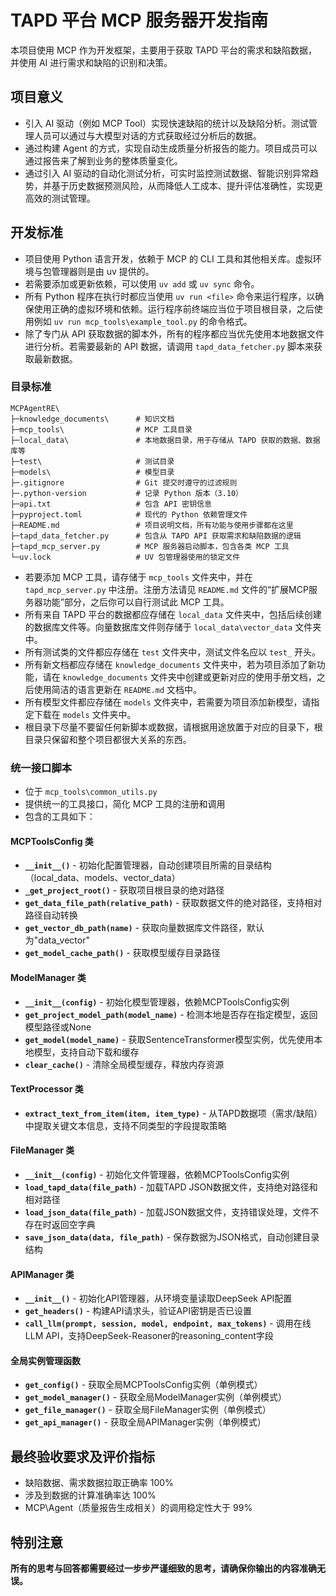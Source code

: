 # TAPD 平台 MCP 服务器开发指南

本项目使用 MCP 作为开发框架，主要用于获取 TAPD 平台的需求和缺陷数据，并使用 AI 进行需求和缺陷的识别和决策。

## 项目意义

* 引入 AI 驱动（例如 MCP Tool）实现快速缺陷的统计以及缺陷分析。测试管理人员可以通过与大模型对话的方式获取经过分析后的数据。
* 通过构建 Agent 的方式，实现自动生成质量分析报告的能力。项目成员可以通过报告来了解到业务的整体质量变化。
* 通过引入 AI 驱动的自动化测试分析，可实时监控测试数据、智能识别异常趋势，并基于历史数据预测风险，从而降低人工成本、提升评估准确性，实现更高效的测试管理。

## 开发标准

* 项目使用 Python 语言开发，依赖于 MCP 的 CLI 工具和其他相关库。虚拟环境与包管理器则是由 uv 提供的。
* 若需要添加或更新依赖，可以使用 `uv add` 或 `uv sync` 命令。
* 所有 Python 程序在执行时都应当使用 `uv run <file>` 命令来运行程序，以确保使用正确的虚拟环境和依赖。运行程序前终端应当位于项目根目录，之后使用例如 `uv run mcp_tools\example_tool.py` 的命令格式。
* 除了专门从 API 获取数据的脚本外，所有的程序都应当优先使用本地数据文件进行分析。若需要最新的 API 数据，请调用 `tapd_data_fetcher.py` 脚本来获取最新数据。

### 目录标准

```text
MCPAgentRE\
├─knowledge_documents\      # 知识文档
├─mcp_tools\                # MCP 工具目录
├─local_data\               # 本地数据目录，用于存储从 TAPD 获取的数据、数据库等
├─test\                     # 测试目录
├─models\                   # 模型目录
├─.gitignore                # Git 提交时遵守的过滤规则
├─.python-version           # 记录 Python 版本（3.10）
├─api.txt                   # 包含 API 密钥信息
├─pyproject.toml            # 现代的 Python 依赖管理文件
├─README.md                 # 项目说明文档，所有功能与使用步骤都在这里
├─tapd_data_fetcher.py      # 包含从 TAPD API 获取需求和缺陷数据的逻辑
├─tapd_mcp_server.py        # MCP 服务器启动脚本，包含各类 MCP 工具
└─uv.lock                   # UV 包管理器使用的锁定文件
```

* 若要添加 MCP 工具，请存储于 `mcp_tools` 文件夹中，并在 `tapd_mcp_server.py` 中注册。注册方法请见 `README.md` 文件的“扩展MCP服务器功能”部分，之后你可以自行测试此 MCP 工具。
* 所有来自 TAPD 平台的数据都应存储在 `local_data` 文件夹中，包括后续创建的数据库文件等。向量数据库文件则存储于 `local_data\vector_data` 文件夹中。
* 所有测试类的文件都应存储在 `test` 文件夹中，测试文件名应以 `test_` 开头。
* 所有新文档都应存储在 `knowledge_documents` 文件夹中，若为项目添加了新功能，请在 `knowledge_documents` 文件夹中创建或更新对应的使用手册文档，之后使用简洁的语言更新在 `README.md` 文档中。
* 所有模型文件都应存储在 `models` 文件夹中，若需要为项目添加新模型，请指定下载在 `models` 文件夹中。
* 根目录下尽量不要留任何新脚本或数据，请根据用途放置于对应的目录下，根目录只保留和整个项目都很大关系的东西。

### 统一接口脚本

* 位于 `mcp_tools\common_utils.py`
* 提供统一的工具接口，简化 MCP 工具的注册和调用
* 包含的工具如下：

#### MCPToolsConfig 类

* **`__init__()`** - 初始化配置管理器，自动创建项目所需的目录结构（local_data、models、vector_data）
* **`_get_project_root()`** - 获取项目根目录的绝对路径
* **`get_data_file_path(relative_path)`** - 获取数据文件的绝对路径，支持相对路径自动转换
* **`get_vector_db_path(name)`** - 获取向量数据库文件路径，默认为"data_vector"
* **`get_model_cache_path()`** - 获取模型缓存目录路径

#### ModelManager 类

* **`__init__(config)`** - 初始化模型管理器，依赖MCPToolsConfig实例
* **`get_project_model_path(model_name)`** - 检测本地是否存在指定模型，返回模型路径或None
* **`get_model(model_name)`** - 获取SentenceTransformer模型实例，优先使用本地模型，支持自动下载和缓存
* **`clear_cache()`** - 清除全局模型缓存，释放内存资源

#### TextProcessor 类

* **`extract_text_from_item(item, item_type)`** - 从TAPD数据项（需求/缺陷）中提取关键文本信息，支持不同类型的字段提取策略

#### FileManager 类

* **`__init__(config)`** - 初始化文件管理器，依赖MCPToolsConfig实例
* **`load_tapd_data(file_path)`** - 加载TAPD JSON数据文件，支持绝对路径和相对路径
* **`load_json_data(file_path)`** - 加载JSON数据文件，支持错误处理，文件不存在时返回空字典
* **`save_json_data(data, file_path)`** - 保存数据为JSON格式，自动创建目录结构

#### APIManager 类

* **`__init__()`** - 初始化API管理器，从环境变量读取DeepSeek API配置
* **`get_headers()`** - 构建API请求头，验证API密钥是否已设置
* **`call_llm(prompt, session, model, endpoint, max_tokens)`** - 调用在线LLM API，支持DeepSeek-Reasoner的reasoning_content字段

#### 全局实例管理函数

* **`get_config()`** - 获取全局MCPToolsConfig实例（单例模式）
* **`get_model_manager()`** - 获取全局ModelManager实例（单例模式）
* **`get_file_manager()`** - 获取全局FileManager实例（单例模式）
* **`get_api_manager()`** - 获取全局APIManager实例（单例模式）

## 最终验收要求及评价指标

* 缺陷数据、需求数据拉取正确率 100%
* 涉及到数据的计算准确率达 100%
* MCP\Agent（质量报告生成相关）的调用稳定性大于 99%

## 特别注意

**所有的思考与回答都需要经过一步步严谨细致的思考，请确保你输出的内容准确无误。**
